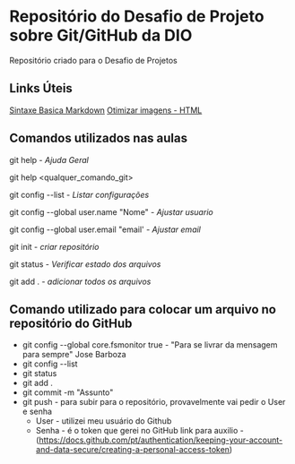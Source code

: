 # Repositório do Desafio de Projeto sobre Git/GitHub da DIO
Repositório criado para o Desafio de Projetos

## Links Úteis 
[Sintaxe Basica Markdown](https://www.markdownguide.org/basic-syntax/)
[Otimizar imagens - HTML](https://tinypng.com/)

## Comandos utilizados nas aulas

git help - _Ajuda Geral_

git help <qualquer_comando_git>

git config --list - _Listar configurações_

git config --global user.name "Nome" - _Ajustar usuario_

git config --global user.email "email' - _Ajustar email_

git init - _criar repositório_

git status - _Verificar estado dos arquivos_

git add . - _adicionar todos os arquivos_



## Comando utilizado para colocar um arquivo no repositório do GitHub

- git config --global core.fsmonitor true - "Para se livrar da mensagem para sempre" Jose Barboza
- git config --list 
- git status 
- git add . 
- git commit -m "Assunto" 
- git push - para subir para o repositório, provavelmente vai pedir o User e senha
  - User - utilizei meu usuário do Github
  - Senha - é o token que gerei no GitHub link para auxilio - (https://docs.github.com/pt/authentication/keeping-your-account-and-data-secure/creating-a-personal-access-token)
